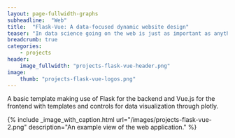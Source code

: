 ```yaml
---
layout: page-fullwidth-graphs
subheadline:  "Web"
title:  "Flask-Vue: A data-focused dynamic website design"
teaser: "In data science going on the web is just as important as anything."
breadcrumb: true
categories:
    - projects
header:
    image_fullwidth: "projects-flask-vue-header.png"
image:
    thumb: "projects-flask-vue-logos.png"
---
```


A basic template making use of Flask for the backend and Vue.js for the frontend with templates and controls for data visualization through plotly.

{% include _image_with_caption.html url="/images/projects-flask-vue-2.png" 
                                    description="An example view of the web application." 
%}